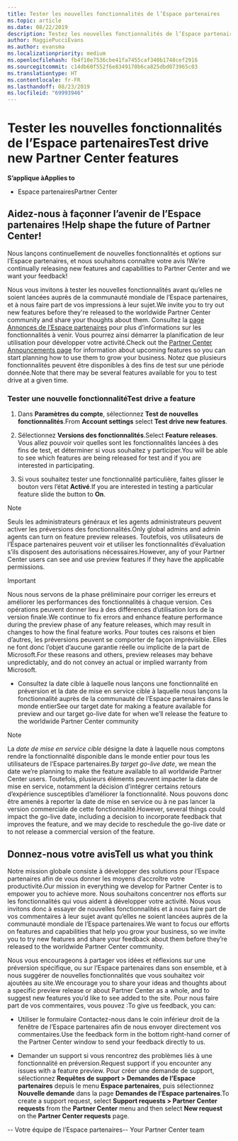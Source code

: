 ```yaml
---
title: Tester les nouvelles fonctionnalités de l’Espace partenaires
ms.topic: article
ms.date: 08/22/2019
description: Testez les nouvelles fonctionnalités de l’Espace partenaires avant leur lancement et dites-nous ce que vous en pensez. Aidez-nous à façonner l’avenir de l’Espace partenaires !
author: MaggiePucciEvans
ms.author: evansma
ms.localizationpriority: medium
ms.openlocfilehash: fb4f10e7536cbe41fa7455caf340b1748cef2916
ms.sourcegitcommit: c14db60f552f6e8349170b6ca825dbd073965c03
ms.translationtype: HT
ms.contentlocale: fr-FR
ms.lasthandoff: 08/23/2019
ms.locfileid: "69993946"
---
```

# <a name="test-drive-new-partner-center-features"></a><span data-ttu-id="03221-104">Tester les nouvelles fonctionnalités de l’Espace partenaires</span><span class="sxs-lookup"><span data-stu-id="03221-104">Test drive new Partner Center features</span></span>

<span data-ttu-id="03221-105">**S’applique à**</span><span class="sxs-lookup"><span data-stu-id="03221-105">**Applies to**</span></span>

- <span data-ttu-id="03221-106">Espace partenaires</span><span class="sxs-lookup"><span data-stu-id="03221-106">Partner Center</span></span>

## <a name="help-shape-the-future-of-partner-center"></a><span data-ttu-id="03221-107">Aidez-nous à façonner l’avenir de l’Espace partenaires !</span><span class="sxs-lookup"><span data-stu-id="03221-107">Help shape the future of Partner Center!</span></span>

<span data-ttu-id="03221-108">Nous lançons continuellement de nouvelles fonctionnalités et options sur l’Espace partenaires, et nous souhaitons connaître votre avis !</span><span class="sxs-lookup"><span data-stu-id="03221-108">We’re continually releasing new features and capabilities to Partner Center and we want your feedback!</span></span> 

<span data-ttu-id="03221-109">Nous vous invitons à tester les nouvelles fonctionnalités avant qu’elles ne soient lancées auprès de la communauté mondiale de l’Espace partenaires, et à nous faire part de vos impressions à leur sujet.</span><span class="sxs-lookup"><span data-stu-id="03221-109">We invite you to try out new features before they're released to the worldwide Partner Center community and share your thoughts about them.</span></span> <span data-ttu-id="03221-110">Consultez la [page Annonces de l’Espace partenaires](https://partnercenter.microsoft.com/pcv/announcements) pour plus d’informations sur les fonctionnalités à venir. Vous pourrez ainsi démarrer la planification de leur utilisation pour développer votre activité.</span><span class="sxs-lookup"><span data-stu-id="03221-110">Check out the [Partner Center Announcements page](https://partnercenter.microsoft.com/pcv/announcements) for information about upcoming features so you can start planning how to use them to grow your business.</span></span> <span data-ttu-id="03221-111">Notez que plusieurs fonctionnalités peuvent être disponibles à des fins de test sur une période donnée.</span><span class="sxs-lookup"><span data-stu-id="03221-111">Note that there may be several features available for you to test drive at a given time.</span></span>

### <a name="test-drive-a-feature"></a><span data-ttu-id="03221-112">Tester une nouvelle fonctionnalité</span><span class="sxs-lookup"><span data-stu-id="03221-112">Test drive a feature</span></span>

1. <span data-ttu-id="03221-113">Dans **Paramètres du compte**, sélectionnez **Test de nouvelles fonctionnalités**.</span><span class="sxs-lookup"><span data-stu-id="03221-113">From **Account settings** select **Test drive new features**.</span></span>

2. <span data-ttu-id="03221-114">Sélectionnez **Versions des fonctionnalités**.</span><span class="sxs-lookup"><span data-stu-id="03221-114">Select **Feature releases**.</span></span> <span data-ttu-id="03221-115">Vous allez pouvoir voir quelles sont les fonctionnalités lancées à des fins de test, et déterminer si vous souhaitez y participer.</span><span class="sxs-lookup"><span data-stu-id="03221-115">You will be able to see which features are being released for test and if you are interested in participating.</span></span>

3. <span data-ttu-id="03221-116">Si vous souhaitez tester une fonctionnalité particulière, faites glisser le bouton vers l’état **Activé**.</span><span class="sxs-lookup"><span data-stu-id="03221-116">If you are interested in testing a particular feature slide the button to **On**.</span></span> 

> [!NOTE]  
>  <span data-ttu-id="03221-117">Seuls les administrateurs généraux et les agents administrateurs peuvent activer les préversions des fonctionnalités.</span><span class="sxs-lookup"><span data-stu-id="03221-117">Only global admins and admin agents can turn on feature preview releases.</span></span> <span data-ttu-id="03221-118">Toutefois, vos utilisateurs de l’Espace partenaires peuvent voir et utiliser les fonctionnalités d’évaluation s’ils disposent des autorisations nécessaires.</span><span class="sxs-lookup"><span data-stu-id="03221-118">However, any of your Partner Center users can see and use preview features if they have the applicable permissions.</span></span>

> [!IMPORTANT]  
> <span data-ttu-id="03221-119">Nous nous servons de la phase préliminaire pour corriger les erreurs et améliorer les performances des fonctionnalités à chaque version. Ces opérations peuvent donner lieu à des différences d’utilisation lors de la version finale.</span><span class="sxs-lookup"><span data-stu-id="03221-119">We continue to fix errors and enhance feature performance during the preview phase of any feature releases, which may result in changes to how the final feature works.</span></span> <span data-ttu-id="03221-120">Pour toutes ces raisons et bien d’autres, les préversions peuvent se comporter de façon imprévisible. Elles ne font donc l’objet d’aucune garantie réelle ou implicite de la part de Microsoft.</span><span class="sxs-lookup"><span data-stu-id="03221-120">For these reasons and others, preview releases may behave unpredictably, and do not convey an actual or implied warranty from Microsoft.</span></span>

- <span data-ttu-id="03221-121">Consultez la date cible à laquelle nous lançons une fonctionnalité en préversion et la date de mise en service cible à laquelle nous lançons la fonctionnalité auprès de la communauté de l’Espace partenaires dans le monde entier</span><span class="sxs-lookup"><span data-stu-id="03221-121">See our target date for making a feature available for preview and our target go-live date for when we’ll release the feature to the worldwide Partner Center community</span></span>

> [!NOTE]  
>  <span data-ttu-id="03221-122">La *date de mise en service cible* désigne la date à laquelle nous comptons rendre la fonctionnalité disponible dans le monde entier pour tous les utilisateurs de l’Espace partenaires.</span><span class="sxs-lookup"><span data-stu-id="03221-122">By *target go-live date*, we mean the date we’re planning to make the feature available to all worldwide Partner Center users.</span></span> <span data-ttu-id="03221-123">Toutefois, plusieurs éléments peuvent impacter la date de mise en service, notamment la décision d’intégrer certains retours d’expérience susceptibles d’améliorer la fonctionnalité. Nous pouvons donc être amenés à reporter la date de mise en service ou à ne pas lancer la version commerciale de cette fonctionnalité.</span><span class="sxs-lookup"><span data-stu-id="03221-123">However, several things could impact the go-live date, including a decision to incorporate feedback that improves the feature, and we may decide to reschedule the go-live date or to not release a commercial version of the feature.</span></span>  


 
## <a name="tell-us-what-you-think"></a><span data-ttu-id="03221-124">Donnez-nous votre avis</span><span class="sxs-lookup"><span data-stu-id="03221-124">Tell us what you think</span></span>

<span data-ttu-id="03221-125">Notre mission globale consiste à développer des solutions pour l’Espace partenaires afin de vous donner les moyens d’accroître votre productivité.</span><span class="sxs-lookup"><span data-stu-id="03221-125">Our mission in everything we develop for Partner Center is to empower you to achieve more.</span></span> <span data-ttu-id="03221-126">Nous souhaitons concentrer nos efforts sur les fonctionnalités qui vous aident à développer votre activité. Nous vous invitons donc à essayer de nouvelles fonctionnalités et à nous faire part de vos commentaires à leur sujet avant qu’elles ne soient lancées auprès de la communauté mondiale de l’Espace partenaires.</span><span class="sxs-lookup"><span data-stu-id="03221-126">We want to focus our efforts on features and capabilities that help you grow your business, so we invite you to try new features and share your feedback about them before they’re released to the worldwide Partner Center community.</span></span> 

<span data-ttu-id="03221-127">Nous vous encourageons à partager vos idées et réflexions sur une préversion spécifique, ou sur l’Espace partenaires dans son ensemble, et à nous suggérer de nouvelles fonctionnalités que vous souhaitez voir ajoutées au site.</span><span class="sxs-lookup"><span data-stu-id="03221-127">We encourage you to share your ideas and thoughts about a specific preview release or about Partner Center as a whole, and to suggest new features you’d like to see added to the site.</span></span> <span data-ttu-id="03221-128">Pour nous faire part de vos commentaires, vous pouvez :</span><span class="sxs-lookup"><span data-stu-id="03221-128">To give us feedback, you can:</span></span>  

-   <span data-ttu-id="03221-129">Utiliser le formulaire Contactez-nous dans le coin inférieur droit de la fenêtre de l’Espace partenaires afin de nous envoyer directement vos commentaires.</span><span class="sxs-lookup"><span data-stu-id="03221-129">Use the feedback form in the bottom right-hand corner of the Partner Center window to send your feedback directly to us.</span></span> 

-   <span data-ttu-id="03221-130">Demander un support si vous rencontrez des problèmes liés à une fonctionnalité en préversion.</span><span class="sxs-lookup"><span data-stu-id="03221-130">Request support if you encounter any issues with a feature preview.</span></span> <span data-ttu-id="03221-131">Pour créer une demande de support, sélectionnez **Requêtes de support > Demandes de l’Espace partenaires** depuis le menu **Espace partenaires**, puis sélectionnez **Nouvelle demande** dans la page **Demandes de l’Espace partenaires**.</span><span class="sxs-lookup"><span data-stu-id="03221-131">To create a support request, select **Support requests > Partner Center requests** from the **Partner Center** menu and then select **New request** on the **Partner Center requests** page.</span></span>



<span data-ttu-id="03221-132">-- Votre équipe de l’Espace partenaires</span><span class="sxs-lookup"><span data-stu-id="03221-132">-- Your Partner Center team</span></span>

